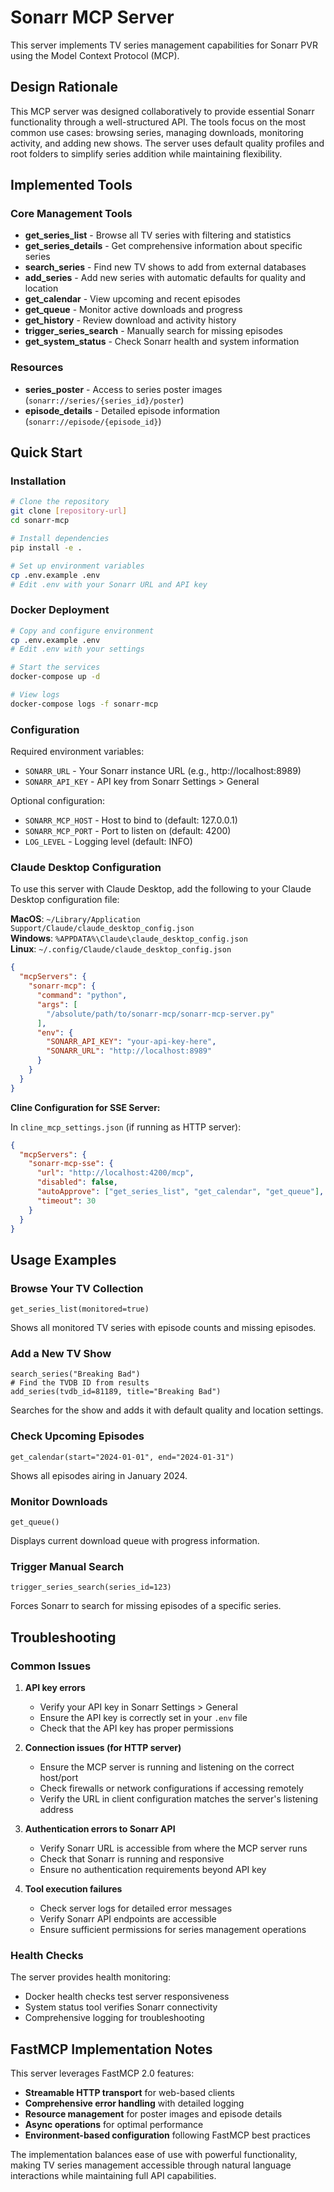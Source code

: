 # Sonarr MCP Server

This server implements TV series management capabilities for Sonarr PVR using the Model Context Protocol (MCP).

## Design Rationale
This MCP server was designed collaboratively to provide essential Sonarr functionality through a well-structured API. The tools focus on the most common use cases: browsing series, managing downloads, monitoring activity, and adding new shows. The server uses default quality profiles and root folders to simplify series addition while maintaining flexibility.

## Implemented Tools

### Core Management Tools
- **get_series_list** - Browse all TV series with filtering and statistics
- **get_series_details** - Get comprehensive information about specific series
- **search_series** - Find new TV shows to add from external databases
- **add_series** - Add new series with automatic defaults for quality and location
- **get_calendar** - View upcoming and recent episodes
- **get_queue** - Monitor active downloads and progress
- **get_history** - Review download and activity history
- **trigger_series_search** - Manually search for missing episodes
- **get_system_status** - Check Sonarr health and system information

### Resources
- **series_poster** - Access to series poster images (`sonarr://series/{series_id}/poster`)
- **episode_details** - Detailed episode information (`sonarr://episode/{episode_id}`)

## Quick Start

### Installation

```bash
# Clone the repository
git clone [repository-url]
cd sonarr-mcp

# Install dependencies
pip install -e .

# Set up environment variables
cp .env.example .env
# Edit .env with your Sonarr URL and API key
```

### Docker Deployment

```bash
# Copy and configure environment
cp .env.example .env
# Edit .env with your settings

# Start the services
docker-compose up -d

# View logs
docker-compose logs -f sonarr-mcp
```

### Configuration

Required environment variables:
- `SONARR_URL` - Your Sonarr instance URL (e.g., http://localhost:8989)
- `SONARR_API_KEY` - API key from Sonarr Settings > General

Optional configuration:
- `SONARR_MCP_HOST` - Host to bind to (default: 127.0.0.1)
- `SONARR_MCP_PORT` - Port to listen on (default: 4200)
- `LOG_LEVEL` - Logging level (default: INFO)

### Claude Desktop Configuration

To use this server with Claude Desktop, add the following to your Claude Desktop configuration file:

**MacOS**: `~/Library/Application Support/Claude/claude_desktop_config.json`  
**Windows**: `%APPDATA%\Claude\claude_desktop_config.json`  
**Linux**: `~/.config/Claude/claude_desktop_config.json`

```json
{
  "mcpServers": {
    "sonarr-mcp": {
      "command": "python",
      "args": [
        "/absolute/path/to/sonarr-mcp/sonarr-mcp-server.py"
      ],
      "env": {
        "SONARR_API_KEY": "your-api-key-here",
        "SONARR_URL": "http://localhost:8989"
      }
    }
  }
}
```

**Cline Configuration for SSE Server:**

In `cline_mcp_settings.json` (if running as HTTP server):

```json
{
  "mcpServers": {
    "sonarr-mcp-sse": {
      "url": "http://localhost:4200/mcp",
      "disabled": false,
      "autoApprove": ["get_series_list", "get_calendar", "get_queue"],
      "timeout": 30
    }
  }
}
```

## Usage Examples

### Browse Your TV Collection
```
get_series_list(monitored=true)
```
Shows all monitored TV series with episode counts and missing episodes.

### Add a New TV Show
```
search_series("Breaking Bad")
# Find the TVDB ID from results
add_series(tvdb_id=81189, title="Breaking Bad")
```
Searches for the show and adds it with default quality and location settings.

### Check Upcoming Episodes
```
get_calendar(start="2024-01-01", end="2024-01-31")
```
Shows all episodes airing in January 2024.

### Monitor Downloads
```
get_queue()
```
Displays current download queue with progress information.

### Trigger Manual Search
```
trigger_series_search(series_id=123)
```
Forces Sonarr to search for missing episodes of a specific series.

## Troubleshooting

### Common Issues

1. **API key errors**
   - Verify your API key in Sonarr Settings > General
   - Ensure the API key is correctly set in your `.env` file
   - Check that the API key has proper permissions

2. **Connection issues (for HTTP server)**
   - Ensure the MCP server is running and listening on the correct host/port
   - Check firewalls or network configurations if accessing remotely
   - Verify the URL in client configuration matches the server's listening address

3. **Authentication errors to Sonarr API**
   - Verify Sonarr URL is accessible from where the MCP server runs
   - Check that Sonarr is running and responsive
   - Ensure no authentication requirements beyond API key

4. **Tool execution failures**
   - Check server logs for detailed error messages
   - Verify Sonarr API endpoints are accessible
   - Ensure sufficient permissions for series management operations

### Health Checks

The server provides health monitoring:
- Docker health checks test server responsiveness
- System status tool verifies Sonarr connectivity
- Comprehensive logging for troubleshooting

## FastMCP Implementation Notes

This server leverages FastMCP 2.0 features:
- **Streamable HTTP transport** for web-based clients
- **Comprehensive error handling** with detailed logging
- **Resource management** for poster images and episode details
- **Async operations** for optimal performance
- **Environment-based configuration** following FastMCP best practices

The implementation balances ease of use with powerful functionality, making TV series management accessible through natural language interactions while maintaining full API capabilities.
